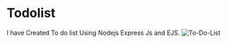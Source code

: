 # Todolist
I have Created To do list Using Nodejs Express Js and EJS.
![To-Do-List](https://github.com/kuldeepkaware123/Todolist/assets/89057442/791455e5-fa23-4bdd-80a2-d4d9e47d1508)
